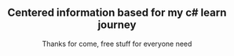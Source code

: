 <h2 align="center">
  Centered information based for my c# learn journey
</h2>
<p align="center">
  Thanks for come, free stuff for everyone need
</p>
